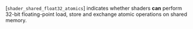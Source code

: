 [`shader_shared_float32_atomics`]
indicates whether shaders  **can**  perform 32-bit floating-point load, store
and exchange atomic operations on shared memory.